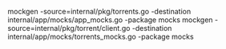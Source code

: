 mockgen -source=internal/pkg/torrents.go -destination internal/app/mocks/app_mocks.go -package mocks
mockgen -source=internal/pkg/torrent/client.go -destination internal/app/mocks/torrents_mocks.go -package mocks